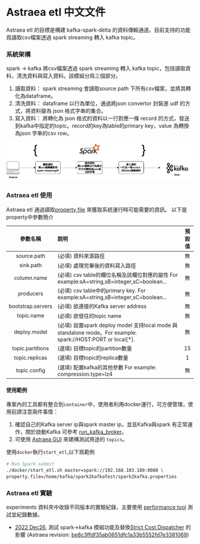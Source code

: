 Astraea etl 中文文件
===

Astraea etl 的目標是構建 kafka-spark-delta 的資料傳輸通道。目前支持的功能爲讀取csv檔案透過 spark streaming 轉入 kafka topic。

### 系統架構

spark -> kafka 將csv檔案透過 spark streaming 轉入 kafka topic，包括讀取資料，清洗資料與寫入資料。該模組分爲三個部分。
1. 讀取資料： spark streaming 會讀取source path 下所有csv檔案，並將其轉化為dataframe。
2. 清洗資料： dataframe 以行為單位，通過將json convertor 封裝進 udf 的方式，將資料變為 json 格式字串的集合。
3. 寫入資料： 將轉化為 json 格式的資料以一行對應一條 record 的方式，發送到kafka中指定的topic。record的key為table的primary key，value 為轉換為json 字串的csv row。

![framework diagram](../pictures/etl_README_1.png)

### Astraea etl 使用

Astraea etl 通過讀取[property file](../../config/spark2kafka.properties) 來獲取系統運行時可能需要的資訊。
以下是property中參數簡介

|        參數名稱         | 說明                                                                                                                                                      |  預設值  |
|:-------------------:|:--------------------------------------------------------------------------------------------------------------------------------------------------------|:-----:|
|     source.path     | (必填) 資料來源路徑                                                                                                                                             |   無   |
|      sink.path      | (必填) 處理完畢後的資料寫入路徑                                                                                                                                       |   無   |
|     column.name     | (必填) csv table的欄位名稱及該欄位對應的屬性 For example:sA=string,sB=integer,sC=boolean...                                                                             |   無   |
|      producers      | (必填) csv table中的primary key. For example:sA=string,sB=integer,sC=boolean...                                                                             |   無   |
|  bootstrap.servers  | (必填) 欲連接的Kafka server address                                                                                                                           |   無   |
|     topic.name      | (必填) 欲發往的topic name                                                                                                                                     |   無   |
|    deploy.model     | (必填) 設置spark deploy model 支持local mode 與standalone mode。For example: spark://HOST:PORT or local[*].                                                     | 無 |
|  topic.partitions   | (選填) 目標topic的partition數量                                                                                                                                |  15   |
|   topic.replicas    | (選填) 目標topic的replica數量                                                                                                                                  |   1   |
|   topic.config      | (選填) 配置kafka的其他參數 For example: compression.type\=lz4                                                                                                    |   無   |

#### 使用範例

專案內的工具都有整合到`container`中，使用者利用docker運行，可方便管理，使用前請注意兩件事情：

1. 確認自己的Kafka server ip與spark master ip，並且Kafka與spark 有正常運作，關於啟動Kafka 可參考 [run_kafka_broker](run_kafka_broker.md)。
2. 可使用 [Astraea GUI](../gui/README.md) 來建構測試用途的 `topics`。

使用`docker`執行`start_etl`,以下爲範例

```bash 
# Run Spark-submit
./docker/start_etl.sh master=spark://192.168.103.189:8080 \
property.file=/home/kafka/spark2kafkaTest/spark2kafka.properties
```

### Astraea etl 實驗

experiments 資料夾中收錄不同版本的實驗紀錄，主要使用 [performance tool](../performance_benchmark.md) 測試並紀錄數據。

* [2022 Dec26](experiments/etl_1.md), 測試 spark->kafka 模組功能及替換[Strict Cost Dispatcher](./strict_cost_dispatcher.md) 的影響 (Astraea revision: [be8c3ffdf35ab0651dfc1a33b5552fd7e3381069](https://github.com/skiptests/astraea/tree/be8c3ffdf35ab0651dfc1a33b5552fd7e3381069))